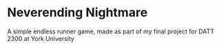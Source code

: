 # Neverending Nightmare

A simple endless runner game, made as part of my final project for DATT 2300 at York University
